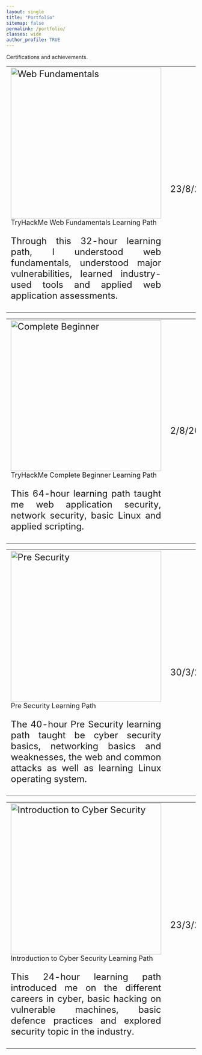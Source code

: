 ```yaml
---
layout: single
title: "Portfolio"
sitemap: false
permalink: /portfolio/
classes: wide
author_profile: TRUE
---
```

<style>
  table {
    font-size: 16px; /* Adjust the font size as needed */
  }
  td {
    font-size: 24px; /* Adjust the font size as needed */
  }
  figcaption {
    font-size: 18px; /* Adjust the font size as needed */
  }
</style>

Certifications and achievements. 

<table>
  <tr>
    <td>
      <a href="https://tryhackme-certificates.s3-eu-west-1.amazonaws.com/THM-DAXDQMRJ3V.png">
        <img src="https://tryhackme-certificates.s3-eu-west-1.amazonaws.com/THM-DAXDQMRJ3V.png" alt="Web Fundamentals" width="400"/>
      </a>
      <figcaption>TryHackMe Web Fundamentals Learning Path</figcaption>
      <p style="text-align: justify;">Through this 32-hour learning path, I understood web fundamentals, understood major vulnerabilities, learned industry-used tools and applied web application assessments.</p>
    </td>
    <td>23/8/2023</td>
  </tr>
</table>

<table>
  <tr>
    <td>
      <a href="https://tryhackme-certificates.s3-eu-west-1.amazonaws.com/THM-EHJWVUE5Z6.png">
        <img src="https://tryhackme-certificates.s3-eu-west-1.amazonaws.com/THM-EHJWVUE5Z6.png" alt="Complete Beginner" width="400"/>
      </a>
      <figcaption>TryHackMe Complete Beginner Learning Path</figcaption>
      <p style="text-align: justify;">This 64-hour learning path taught me web application security, network security, basic Linux and applied scripting.</p>
    </td>
    <td>2/8/2023</td>
  </tr>
</table>

<table>
  <tr>
    <td>
      <a href="https://tryhackme-certificates.s3-eu-west-1.amazonaws.com/THM-S7GEL3OOUA.png">
        <img src="https://tryhackme-certificates.s3-eu-west-1.amazonaws.com/THM-S7GEL3OOUA.png" alt="Pre Security" width="400"/>
      </a>
      <figcaption>Pre Security Learning Path</figcaption>
      <p style="text-align: justify;">The 40-hour Pre Security learning path taught be cyber security basics, networking basics and weaknesses, the web and common attacks as well as learning Linux operating system.</p>
    </td>
    <td>30/3/2023</td>
  </tr>
</table>

<table>
  <tr>
    <td>
      <a href="https://tryhackme-certificates.s3-eu-west-1.amazonaws.com/THM-0NBL7M4NM9.png">
        <img src="https://tryhackme-certificates.s3-eu-west-1.amazonaws.com/THM-0NBL7M4NM9.png" alt="Introduction to Cyber Security" width="400"/>
      </a>
      <figcaption>Introduction to Cyber Security Learning Path</figcaption>
      <p style="text-align: justify;">This 24-hour learning path introduced me on the different careers in cyber, basic hacking on vulnerable machines, basic defence practices and explored security topic in the industry.</p>
    </td>
    <td>23/3/2023</td>
  </tr>
</table>